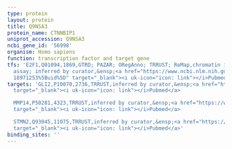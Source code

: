 ```yaml
---
type: protein
layout: protein
title: Q9NSA3
protein_name: CTNNBIP1
uniprot_accession: Q9NSA3
ncbi_gene_id: '56998'
organism: Homo sapiens
function: transcription factor and target gene
tfs: 'E2F1,Q01094,1869,GTRD; PAZAR; ORegAnno; TRRUST; ReMap,chromatin immunoprecipitation
  assay; inferred by curator,&ensp;<a href="https://www.ncbi.nlm.nih.gov/pubmed/?term=21532622;
  18971253%5Buid%5D" target="_blank"><i uk-icon="icon: link"></i>Pubmed</a>'
targets: 'GLI2,P10070,2736,TRRUST,inferred by curator,&ensp;<a href="https://www.ncbi.nlm.nih.gov/pubmed/?term=19797115%5Buid%5D"
  target="_blank"><i uk-icon="icon: link"></i>Pubmed</a>

  MMP14,P50281,4323,TRRUST,inferred by curator,&ensp;<a href="https://www.ncbi.nlm.nih.gov/pubmed/?term=14639622%5Buid%5D"
  target="_blank"><i uk-icon="icon: link"></i>Pubmed</a>

  STMN2,Q93045,11075,TRRUST,inferred by curator,&ensp;<a href="https://www.ncbi.nlm.nih.gov/pubmed/?term=16712787%5Buid%5D"
  target="_blank"><i uk-icon="icon: link"></i>Pubmed</a>'
binding_sites: ''
---
```

